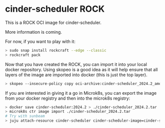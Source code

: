 # cinder-scheduler ROCK

This is a ROCK OCI image for cinder-scheduler.

More information is coming.

For now, if you want to play with it:

```bash
> sudo snap install rockcraft --edge --classic
> rockcraft pack
```

Now that you have created the ROCK, you can import it into
your local docker repository. Using skopeo is a good idea as
it will help ensure that all layers of the image are imported
into docker (this is just the top layer).

```bash
> skopeo --insecure-policy copy oci-archive:cinder-scheduler_2024.2_amd64.rock docker-daemon:cinder-scheduler:2024.2
```

If you are interested in giving it a go in Microk8s, you can
export the image from your docker registry and then into the
microk8s registry:

```bash
> docker save cinder-scheduler:2024.2 > ./cinder-scheduler_2024.2.tar
> microk8s ctr image import ./cinder-scheduler_2024.2.tar
# Try with sunbeam
> juju attach-resource cinder-scheduler cinder-scheduler-image=cinder-scheduler:2024.2
```
